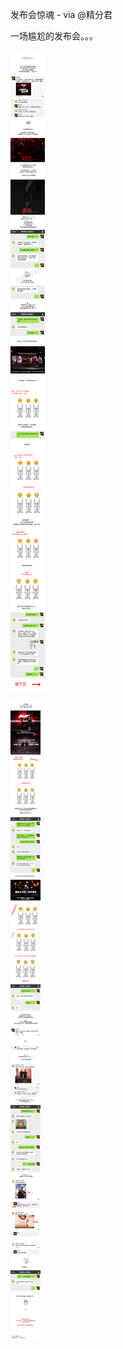 发布会惊魂 - via @精分君

一场尴尬的发布会。。。

![24fb786f18c04af0971e4995b931f8d3.png](https://raw.githubusercontent.com/wxlzmt/cdn1/master/ext/qw/groups/10017/24fb786f18c04af0971e4995b931f8d3.png)

![e563ffce69dd4655bfb971f69a3f362a.png](https://raw.githubusercontent.com/wxlzmt/cdn1/master/ext/qw/groups/10017/e563ffce69dd4655bfb971f69a3f362a.png)
